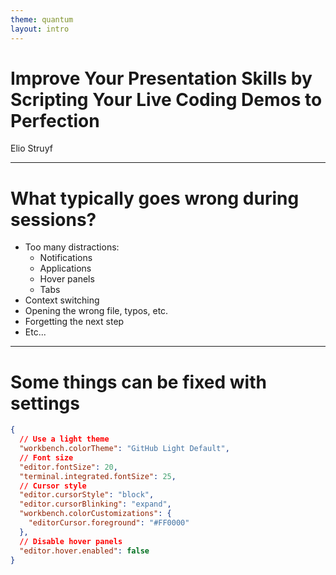 ```yaml
---
theme: quantum
layout: intro
---
```


# Improve Your Presentation Skills by Scripting Your Live Coding Demos to Perfection

Elio Struyf

---

# What typically goes wrong during sessions?

- Too many distractions:
  - Notifications
  - Applications
  - Hover panels
  - Tabs
- Context switching
- Opening the wrong file, typos, etc.
- Forgetting the next step
- Etc...

---

# Some things can be fixed with settings

```json
{
  // Use a light theme
  "workbench.colorTheme": "GitHub Light Default",
  // Font size
  "editor.fontSize": 20,
  "terminal.integrated.fontSize": 25,
  // Cursor style
  "editor.cursorStyle": "block",
  "editor.cursorBlinking": "expand",
  "workbench.colorCustomizations": {
    "editorCursor.foreground": "#FF0000"
  },
  // Disable hover panels
  "editor.hover.enabled": false
}
```
